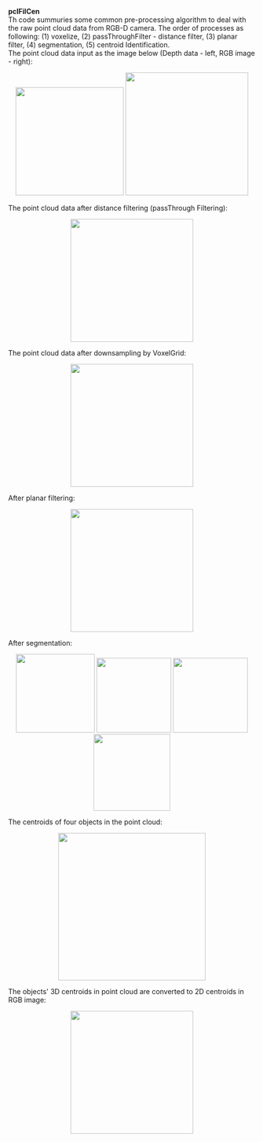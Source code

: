 **pclFilCen**\
Th code summuries some common pre-processing algorithm to deal with the raw point cloud data from RGB-D camera. The order of processes as following: (1) voxelize, (2) passThroughFilter - distance filter, (3) planar filter, (4) segmentation, (5) centroid Identification.\
The point cloud data input as the image below (Depth data - left, RGB image - right):
<p align="center">
  <img src="https://github.com/buivn/images/blob/master/pcdInput.png" width="220">
  <img src="https://github.com/buivn/images/blob/master/4objectnew1.jpg" width="250">
</p>
The point cloud data after distance filtering (passThrough Filtering):
<p align="center">
  <img src="https://github.com/buivn/images/blob/master/passThrough061319.png" width="250">
</p>

The point cloud data after downsampling by VoxelGrid:
<p align="center">
  <img src="https://github.com/buivn/images/blob/master/Downsampling061319.png" width="250">
</p>

After planar filtering: 
<p align="center">
  <img src="https://github.com/buivn/images/blob/master/planerFiltering1.png" width="250">
</p>
After segmentation:
<p align="center">
  <img src="https://github.com/buivn/images/blob/master/object4061319.png" width="160">
  <img src="https://github.com/buivn/images/blob/master/object3061319.png" width="152">
  <img src="https://github.com/buivn/images/blob/master/object1061319.png" width="152">
  <img src="https://github.com/buivn/images/blob/master/object2061319.png" width="156">  
</p>
The centroids of four objects in the point cloud:
<p align="center">
  <img src="https://github.com/buivn/images/blob/master/centroid3D.png" width="300">
</p>
The objects' 3D centroids in point cloud are converted to 2D centroids in RGB image:
<p align="center">
  <img src="https://github.com/buivn/images/blob/master/2Dcentroids.png" width="250">
</p>
